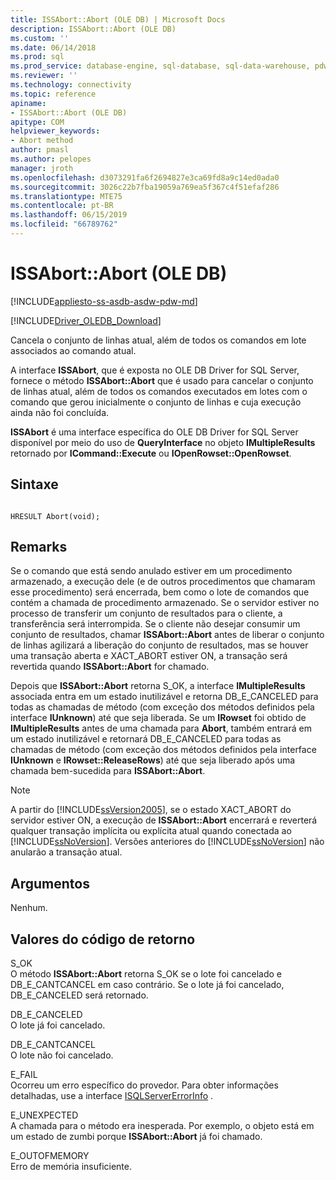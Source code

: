 ```yaml
---
title: ISSAbort::Abort (OLE DB) | Microsoft Docs
description: ISSAbort::Abort (OLE DB)
ms.custom: ''
ms.date: 06/14/2018
ms.prod: sql
ms.prod_service: database-engine, sql-database, sql-data-warehouse, pdw
ms.reviewer: ''
ms.technology: connectivity
ms.topic: reference
apiname:
- ISSAbort::Abort (OLE DB)
apitype: COM
helpviewer_keywords:
- Abort method
author: pmasl
ms.author: pelopes
manager: jroth
ms.openlocfilehash: d3073291fa6f2694827e3ca69fd8a9c14ed0ada0
ms.sourcegitcommit: 3026c22b7fba19059a769ea5f367c4f51efaf286
ms.translationtype: MTE75
ms.contentlocale: pt-BR
ms.lasthandoff: 06/15/2019
ms.locfileid: "66789762"
---
```

# <a name="issabortabort-ole-db"></a>ISSAbort::Abort (OLE DB)
[!INCLUDE[appliesto-ss-asdb-asdw-pdw-md](../../../includes/appliesto-ss-asdb-asdw-pdw-md.md)]

[!INCLUDE[Driver_OLEDB_Download](../../../includes/driver_oledb_download.md)]

  Cancela o conjunto de linhas atual, além de todos os comandos em lote associados ao comando atual.  
  
A interface **ISSAbort**, que é exposta no OLE DB Driver for SQL Server, fornece o método **ISSAbort::Abort** que é usado para cancelar o conjunto de linhas atual, além de todos os comandos executados em lotes com o comando que gerou inicialmente o conjunto de linhas e cuja execução ainda não foi concluída.  
  
 **ISSAbort** é uma interface específica do OLE DB Driver for SQL Server disponível por meio do uso de **QueryInterface** no objeto **IMultipleResults** retornado por **ICommand::Execute** ou **IOpenRowset::OpenRowset**.  
  
## <a name="syntax"></a>Sintaxe  
  
```  
  
HRESULT Abort(void);  
```  
  
## <a name="remarks"></a>Remarks  
 Se o comando que está sendo anulado estiver em um procedimento armazenado, a execução dele (e de outros procedimentos que chamaram esse procedimento) será encerrada, bem como o lote de comandos que contém a chamada de procedimento armazenado. Se o servidor estiver no processo de transferir um conjunto de resultados para o cliente, a transferência será interrompida. Se o cliente não desejar consumir um conjunto de resultados, chamar **ISSAbort::Abort** antes de liberar o conjunto de linhas agilizará a liberação do conjunto de resultados, mas se houver uma transação aberta e XACT_ABORT estiver ON, a transação será revertida quando **ISSAbort::Abort** for chamado.  
  
 Depois que **ISSAbort::Abort** retorna S_OK, a interface **IMultipleResults** associada entra em um estado inutilizável e retorna DB_E_CANCELED para todas as chamadas de método (com exceção dos métodos definidos pela interface **IUnknown**) até que seja liberada. Se um **IRowset** foi obtido de **IMultipleResults** antes de uma chamada para **Abort**, também entrará em um estado inutilizável e retornará DB_E_CANCELED para todas as chamadas de método (com exceção dos métodos definidos pela interface **IUnknown** e **IRowset::ReleaseRows**) até que seja liberado após uma chamada bem-sucedida para **ISSAbort::Abort**.  
  
> [!NOTE]  
>  A partir do [!INCLUDE[ssVersion2005](../../../includes/ssversion2005-md.md)], se o estado XACT_ABORT do servidor estiver ON, a execução de **ISSAbort::Abort** encerrará e reverterá qualquer transação implícita ou explícita atual quando conectada ao [!INCLUDE[ssNoVersion](../../../includes/ssnoversion-md.md)]. Versões anteriores do [!INCLUDE[ssNoVersion](../../../includes/ssnoversion-md.md)] não anularão a transação atual.  
  
## <a name="arguments"></a>Argumentos  
 Nenhum.  
  
## <a name="return-code-values"></a>Valores do código de retorno  
 S_OK  
 O método **ISSAbort::Abort** retorna S_OK se o lote foi cancelado e DB_E_CANTCANCEL em caso contrário. Se o lote já foi cancelado, DB_E_CANCELED será retornado.  
  
 DB_E_CANCELED  
 O lote já foi cancelado.  
  
 DB_E_CANTCANCEL  
 O lote não foi cancelado.  
  
 E_FAIL  
 Ocorreu um erro específico do provedor. Para obter informações detalhadas, use a interface [ISQLServerErrorInfo](https://msdn.microsoft.com/library/a8323b5c-686a-4235-a8d2-bda43617b3a1) .  
  
 E_UNEXPECTED  
 A chamada para o método era inesperada. Por exemplo, o objeto está em um estado de zumbi porque **ISSAbort::Abort** já foi chamado.  
  
 E_OUTOFMEMORY  
 Erro de memória insuficiente.  
  
  
